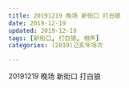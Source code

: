 ```yaml
---
title: 20191219 晚场 新街口 打白狼
date: 2019-12-19
updated: 2019-12-19
tags: [新街口, 打白狼, 相声]
categories: (2019)己亥年场次

---
```


20191219 晚场 新街口 打白狼